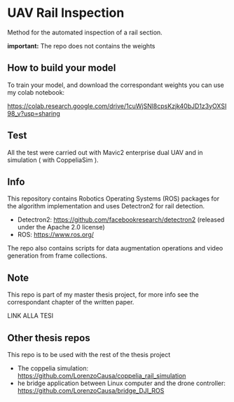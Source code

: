 # UAV Rail Inspection
Method for the automated inspection of a rail section. 

**important:** The repo does not contains the weights

## How to build your model
To train your model, and download the correspondant weights you can use my colab notebook:

<https://colab.research.google.com/drive/1cuWjSNl8cpsKzjk40bJD1z3yOXSI98_v?usp=sharing>

## Test
All the test were carried out with Mavic2 enterprise dual UAV and in simulation ( with CoppeliaSim ).

## Info
This repository contains Robotics Operating Systems (ROS) packages for the algorithm implementation and uses Detectron2 for rail detection.

 - Detectron2: <https://github.com/facebookresearch/detectron2> (released under the Apache 2.0 license)
 - ROS: <https://www.ros.org/>
 
The repo also contains scripts for data augmentation operations and video generation from frame collections.
 
## Note
This repo is part of my master thesis project, for more info see the correspondant chapter of the written paper.

LINK ALLA TESI

## Other thesis repos

This repo is to be used with the rest of the thesis project

 - The coppelia simulation: <https://github.com/LorenzoCausa/coppelia_rail_simulation> 
 - he bridge application between Linux computer and the drone controller: <https://github.com/LorenzoCausa/bridge_DJI_ROS>
